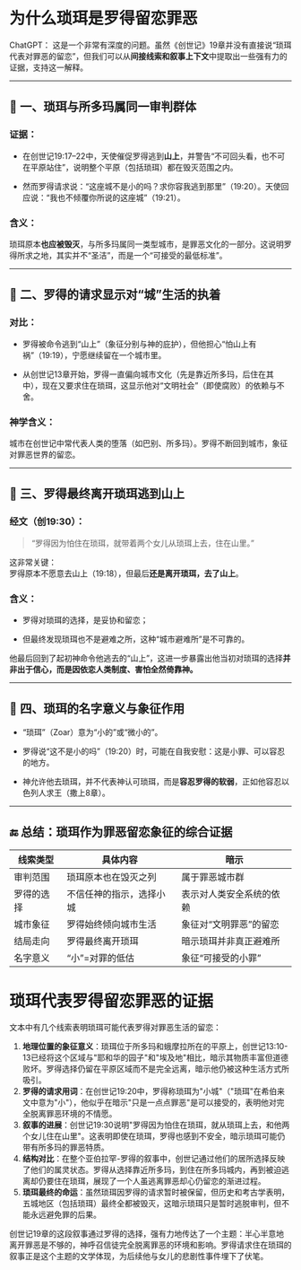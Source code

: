 # 为什么琐珥是罗得留恋罪恶

ChatGPT：
这是一个非常有深度的问题。虽然《创世记》19章并没有直接说“琐珥代表对罪恶的留恋”，但我们可以从**间接线索和叙事上下文**中提取出一些强有力的证据，支持这一解释。

---

## 📍 一、琐珥与所多玛属同一审判群体

### 证据：

- 在创世记19:17–22中，天使催促罗得逃到**山上**，并警告“不可回头看，也不可在平原站住”，说明整个平原（包括琐珥）都在毁灭范围之内。
    
- 然而罗得请求说：“这座城不是小的吗？求你容我逃到那里”（19:20）。天使回应说：“我也不倾覆你所说的这座城”（19:21）。
    

### 含义：

琐珥原本**也应被毁灭**，与所多玛属同一类型城市，是罪恶文化的一部分。这说明罗得所求之地，其实并不“圣洁”，而是一个“可接受的最低标准”。

---

## 📍 二、罗得的请求显示对“城”生活的执着

### 对比：

- 罗得被命令逃到“山上”（象征分别与神的庇护），但他担心“怕山上有祸”（19:19），宁愿继续留在一个城市里。
    
- 从创世记13章开始，罗得一直偏向城市文化（先是靠近所多玛，后住在其中），现在又要求住在琐珥，这显示他对“文明社会”（即使腐败）的依赖与不舍。
    

### 神学含义：

城市在创世记中常代表人类的堕落（如巴别、所多玛）。罗得不断回到城市，象征对罪恶世界的留恋。

---

## 📍 三、罗得最终**离开琐珥逃到山上**

### 经文（创19:30）：

> “罗得因为怕住在琐珥，就带着两个女儿从琐珥上去，住在山里。”

这非常关键：  
罗得原本不愿意去山上（19:18），但最后**还是离开琐珥，去了山上**。

### 含义：

- 罗得对琐珥的选择，是妥协和留恋；
    
- 但最终发现琐珥也不是避难之所，这种“城市避难所”是不可靠的。
    

他最后回到了起初神命令他逃去的“山上”，这进一步暴露出他当初对琐珥的选择**并非出于信心，而是因依恋人类制度、害怕全然倚靠神。**

---

## 📍 四、琐珥的名字意义与象征作用

- “琐珥”（Zoar）意为“小的”或“微小的”。
    
- 罗得说“这不是小的吗”（19:20）时，可能在自我安慰：这是小罪、可以容忍的地方。
    
- 神允许他去琐珥，并不代表神认可琐珥，而是**容忍罗得的软弱**，正如他容忍以色列人求王（撒上8章）。
    

---

## 🔚 总结：琐珥作为罪恶留恋象征的综合证据

|线索类型|具体内容|暗示|
|---|---|---|
|审判范围|琐珥原本也在毁灭之列|属于罪恶城市群|
|罗得的选择|不信任神的指示，选择小城|表示对人类安全系统的依赖|
|城市象征|罗得始终倾向城市生活|象征对“文明罪恶”的留恋|
|结局走向|罗得最终离开琐珥|暗示琐珥并非真正避难所|
|名字意义|“小”=对罪的低估|象征“可接受的小罪”|


# 琐珥代表罗得留恋罪恶的证据

文本中有几个线索表明琐珥可能代表罗得对罪恶生活的留恋：

1. **地理位置的象征意义**：琐珥位于所多玛和蛾摩拉所在的平原上，创世记13:10-13已经将这个区域与"耶和华的园子"和"埃及地"相比，暗示其物质丰富但道德败坏。罗得选择仍留在平原区域而不是完全远离，暗示他仍被这种生活方式所吸引。
2. **罗得的请求用词**：在创世记19:20中，罗得称琐珥为"小城"（"琐珥"在希伯来文中意为"小"），他似乎在暗示"只是一点点罪恶"是可以接受的，表明他对完全脱离罪恶环境的不情愿。
3. **叙事的进展**：创世记19:30说明"罗得因为怕住在琐珥，就从琐珥上去，和他两个女儿住在山里"。这表明即使在琐珥，罗得也感到不安全，暗示琐珥可能仍带有所多玛的罪恶特质。
4. **结构对比**：在整个亚伯拉罕-罗得的叙事中，创世记通过他们的居所选择反映了他们的属灵状态。罗得从选择靠近所多玛，到住在所多玛城内，再到被迫逃离却仍要住在琐珥，展现了一个人虽逃离罪恶却心仍留恋的渐进过程。
5. **琐珥最终的命运**：虽然琐珥因罗得的请求暂时被保留，但历史和考古学表明，五城地区（包括琐珥）最终全都被毁灭，这暗示琐珥只是暂时逃脱审判，但不能永远避免罪的后果。

创世记19章的这段叙事通过罗得的选择，强有力地传达了一个主题：半心半意地离开罪恶是不够的，神呼召信徒完全脱离罪恶的环境和影响。罗得请求住在琐珥的叙事正是这个主题的文学体现，为后续他与女儿的悲剧性事件埋下了伏笔。